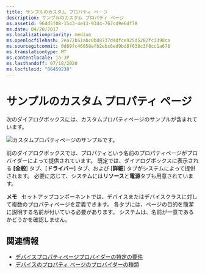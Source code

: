 ```yaml
---
title: サンプルのカスタム プロパティ ページ
description: サンプルのカスタム プロパティ ページ
ms.assetid: 96dd5f08-1543-4e13-9344-767cd9e6df78
ms.date: 04/20/2017
ms.localizationpriority: medium
ms.openlocfilehash: 2ea72b51abc0b88737d4dfce925d5282fc3398ca
ms.sourcegitcommit: 0d89fc46058efb2ebc6ed9bd8f638c3f8cc1a678
ms.translationtype: MT
ms.contentlocale: ja-JP
ms.lasthandoff: 07/18/2020
ms.locfileid: "86459238"
---
```

# <a name="sample-custom-property-page"></a>サンプルのカスタム プロパティ ページ


次のダイアログボックスには、カスタムプロパティページのサンプルが含まれています。

![カスタムプロパティページのサンプルです。](images/sampprop.png)

前のダイアログボックスでは、プロパティという名前のプロパティページがプロバイダーによって提供されています。 既定では、ダイアログボックスに表示される **[全般**] タブ、[**ドライバー**] タブ、および [**詳細**] タブがシステムによって提供されます。 必要に応じて、システムには**リソース**と**電源**タブも用意されています。

**メモ**   セットアップコンポーネントでは、デバイスまたはデバイスクラスに対して複数のプロパティページを定義できます。 各タブには、ページの目的を簡潔に説明する名前が付いている必要があります。 システムは、名前が一意であるかどうかを確認しません。

 
## <a name="related-information"></a>関連情報

* [デバイスプロパティページプロバイダーの特定の要件](specific-requirements-for-device-property-page-providers--property-pag.md)
* [デバイスのプロパティ ページのプロバイダーの種類](types-of-device-property-page-providers.md)

